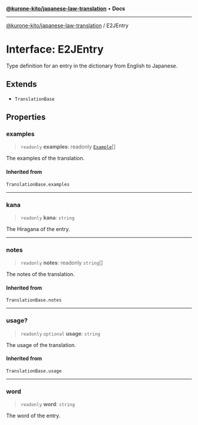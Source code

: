 [**@kurone-kito/japanese-law-translation**](../README.md) • **Docs**

***

[@kurone-kito/japanese-law-translation](../globals.md) / E2JEntry

# Interface: E2JEntry

Type definition for an entry in the dictionary from English to Japanese.

## Extends

- `TranslationBase`

## Properties

### examples

> `readonly` **examples**: readonly [`Example`](Example.md)[]

The examples of the translation.

#### Inherited from

`TranslationBase.examples`

***

### kana

> `readonly` **kana**: `string`

The Hiragana of the entry.

***

### notes

> `readonly` **notes**: readonly `string`[]

The notes of the translation.

#### Inherited from

`TranslationBase.notes`

***

### usage?

> `readonly` `optional` **usage**: `string`

The usage of the translation.

#### Inherited from

`TranslationBase.usage`

***

### word

> `readonly` **word**: `string`

The word of the entry.
